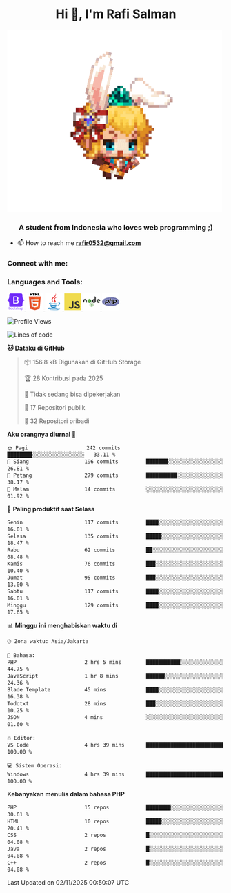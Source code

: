 <h1 align="center">Hi 👋, I'm Rafi Salman</h1>
<img src="img/lp.gif" /> 
<h3 align="center">A student from Indonesia who loves web programming ;)</h3>

- 📫 How to reach me **rafir0532@gmail.com**

<h3 align="left">Connect with me:</h3>
<p align="left">
</p>

<h3 align="left">Languages and Tools:</h3>
<p align="left"> <a href="https://getbootstrap.com" target="_blank" rel="noreferrer"> <img src="https://raw.githubusercontent.com/devicons/devicon/master/icons/bootstrap/bootstrap-plain-wordmark.svg" alt="bootstrap" width="40" height="40"/> </a> <a href="https://www.w3.org/html/" target="_blank" rel="noreferrer"> <img src="https://raw.githubusercontent.com/devicons/devicon/master/icons/html5/html5-original-wordmark.svg" alt="html5" width="40" height="40"/> </a> <a href="https://www.java.com" target="_blank" rel="noreferrer"> <img src="https://raw.githubusercontent.com/devicons/devicon/master/icons/java/java-original.svg" alt="java" width="40" height="40"/> </a> <a href="https://developer.mozilla.org/en-US/docs/Web/JavaScript" target="_blank" rel="noreferrer"> <img src="https://raw.githubusercontent.com/devicons/devicon/master/icons/javascript/javascript-original.svg" alt="javascript" width="40" height="40"/> </a> <a href="https://nodejs.org" target="_blank" rel="noreferrer"> <img src="https://raw.githubusercontent.com/devicons/devicon/master/icons/nodejs/nodejs-original-wordmark.svg" alt="nodejs" width="40" height="40"/> </a> <a href="https://www.php.net" target="_blank" rel="noreferrer"> <img src="https://raw.githubusercontent.com/devicons/devicon/master/icons/php/php-original.svg" alt="php" width="40" height="40"/> </a> </p>

<!--START_SECTION:waka-->
![Profile Views](http://img.shields.io/badge/Profil%20dilihat-0-blue)

![Lines of code](https://img.shields.io/badge/Sejak%20Hello%20World%20aku%20telah%20menulis-2.0%20million%20baris%20kode-blue)

**🐱 Dataku di GitHub** 

> 📦 156.8 kB Digunakan di GitHub Storage 
 > 
> 🏆 28 Kontribusi pada 2025
 > 
> 🚫 Tidak sedang bisa dipekerjakan
 > 
> 📜 17 Repositori publik 
 > 
> 🔑 32 Repositori pribadi 
 > 
**Aku orangnya diurnal 🐤** 

```text
🌞 Pagi                   242 commits         ████████░░░░░░░░░░░░░░░░░   33.11 % 
🌆 Siang                  196 commits         ███████░░░░░░░░░░░░░░░░░░   26.81 % 
🌃 Petang                 279 commits         ██████████░░░░░░░░░░░░░░░   38.17 % 
🌙 Malam                  14 commits          ░░░░░░░░░░░░░░░░░░░░░░░░░   01.92 % 
```
📅 **Paling produktif saat Selasa** 

```text
Senin                    117 commits         ████░░░░░░░░░░░░░░░░░░░░░   16.01 % 
Selasa                   135 commits         █████░░░░░░░░░░░░░░░░░░░░   18.47 % 
Rabu                     62 commits          ██░░░░░░░░░░░░░░░░░░░░░░░   08.48 % 
Kamis                    76 commits          ███░░░░░░░░░░░░░░░░░░░░░░   10.40 % 
Jumat                    95 commits          ███░░░░░░░░░░░░░░░░░░░░░░   13.00 % 
Sabtu                    117 commits         ████░░░░░░░░░░░░░░░░░░░░░   16.01 % 
Minggu                   129 commits         ████░░░░░░░░░░░░░░░░░░░░░   17.65 % 
```


📊 **Minggu ini menghabiskan waktu di** 

```text
🕑︎ Zona waktu: Asia/Jakarta

💬 Bahasa: 
PHP                      2 hrs 5 mins        ███████████░░░░░░░░░░░░░░   44.75 % 
JavaScript               1 hr 8 mins         ██████░░░░░░░░░░░░░░░░░░░   24.36 % 
Blade Template           45 mins             ████░░░░░░░░░░░░░░░░░░░░░   16.38 % 
Todotxt                  28 mins             ███░░░░░░░░░░░░░░░░░░░░░░   10.25 % 
JSON                     4 mins              ░░░░░░░░░░░░░░░░░░░░░░░░░   01.60 % 

🔥 Editor: 
VS Code                  4 hrs 39 mins       █████████████████████████   100.00 % 

💻 Sistem Operasi: 
Windows                  4 hrs 39 mins       █████████████████████████   100.00 % 
```

**Kebanyakan menulis dalam bahasa PHP** 

```text
PHP                      15 repos            ████████░░░░░░░░░░░░░░░░░   30.61 % 
HTML                     10 repos            █████░░░░░░░░░░░░░░░░░░░░   20.41 % 
CSS                      2 repos             █░░░░░░░░░░░░░░░░░░░░░░░░   04.08 % 
Java                     2 repos             █░░░░░░░░░░░░░░░░░░░░░░░░   04.08 % 
C++                      2 repos             █░░░░░░░░░░░░░░░░░░░░░░░░   04.08 % 
```




 Last Updated on 02/11/2025 00:50:07 UTC
<!--END_SECTION:waka-->
